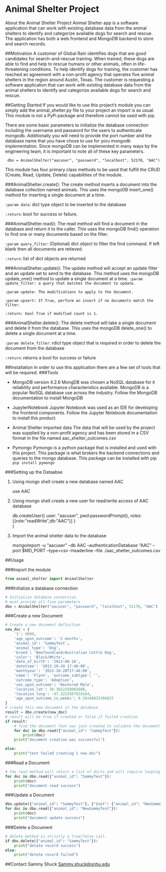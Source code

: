 # Animal Shelter Project
About the Animal Shelter Project
Animal Shelter app is a software application that can work with existing database data from the animal shelters to identify and categorize available dogs for search and rescue. The application has both a web frontend and MongoDB backend to store and search records.

##Motivation
A customer of Global Rain identifies dogs that are good candidates for search-and-rescue training. When trained, these dogs are able to find and help to rescue humans or other animals, often in life-threatening conditions. To help identify dogs for training, the customer has reached an agreement with a non-profit agency that operates five animal shelters in the region around Austin, Texas. The customer is requesting a software application that can work with existing database data from the animal shelters to identify and categorize available dogs for search and rescue.

##Getting Started
If you would like to use this project’s module you can simply add the animal_shelter.py file to your project an import is as usual. This module is not a PyPi package and therefore cannot be used with pip. 

There are some basic parameters to initialize the database connection including the username and password for the users to authenticate mongodb. Additionally you will need to provide the port number and the database name that you have chose to use for yoru mongodb implementation. Since mongoDB can be implemented in many ways by the engineering team, it is important to note all of these key parameters.

` dbo = AnimalShelter("aacuser", "password", "localhost", 52170, "AAC")`

This module has four primary class methods to be used that fulfill the CRUD (Create, Read, Update, Delete) capabilities of the module.

###AnimalShelter.create():
The create method inserts a document into the database collection named animals. This uses the mongoDB insert_one() method for inserting a single document at a time.

`:param data`: dict type object to be inserted to the database

`:return`: bool for success or failure.

###AnimalShelter.read():
The read method will find a document in the database and return it to the caller. This uses the mongoDB find() operation to find one or many documents based on the filter.

`:param query_filter`: (Optional) dict object to filter the find command. If left blank then all documents are retieved.

`:return`: list of dict objects are returned

###AnimalShelter.update():
The update method will accept an update filter and an update set to send to the database. This method uses the mongoDB update_one() method to update a single document at a time.
`:param update_filter: a query that matches the document to update.`

`:param update: The modifications to apply to the document.`

`:param upsert: If True, perform an insert if no documents match the filter.`

`:return: bool True if modified count is 1.`

###AnimalShelter.delete():
The delete method will take a single document and delete it from the database. This uses the mongoDB delete_one() to delete a single document at a time.

`:param delete_filter`: rdict type object that is required in order to delete the document from the database

`:return`: returns a bool for success or failure


##Installation
In order to use this application there are a few set of tools that will be required. 
###Tools
-	MongoDB version 4.2.6
MongDB was chosen a  NoSQL database for it reliability and performance characteristics available. MongoDB is a popular NoSQL database use across the industry. Follow the MongoDB documentation to install MongoDB
-	JupyterNotebook
Jupyter Notebook was used as an IDE for developing the frontend components. Follow the Jupyter Notebook documentation to install this product.
-	Animal Shelter imported data
The data that will be used by the project was supplied by a non-profit agency and has been stored in a CSV format in the file named aac_shelter_outcomes.csv

-	Pymongo
Pymongo is a python package that is installed and used with this project. This package is what brokers the backend connections and queries to the mongo database.
This package can be installed with pip
`pip install pymongo`

###Setting up the Dataabse
1.	Using mongo shell create a new database named AAC
	
	use AAC
2.	Using mongo shell create a new user for read/write access of AAC database
	
	db.createUser({
	user: "aacuser",
	pwd:passwordPrompt(),
	 roles:[{role:"readWrite",db:"AAC"}]
	}	
	)
3.	Import the animal shelter data to the database

	mongoimport -u “aacuser” –db AAC –authenticationDatabase “AAC” –port $MD_PORT –type=csv –headerline –file ./aac_shelter_outcomes.csv


##Usage

###Import the module
```python
from animal_shelter import AnimalShelter 
```
 
###Initialize a database connection
```python
# Initialize database connection.
# must provide all five parameters
dbo = AnimalShelter("aacuser", "password", "localhost", 52170, "AAC")
```
 
###Create a new Document
```python
# Create a new document definition
new_doc = {
    '1': 9999,
    'age_upon_outcome': '2 months',
    'animal_id': 'SammyTest',
    'animal_type': 'Dog',
    'breed': 'Newfoundland/Australian Cattle Dog',
    'color': 'Black/White',
    'date_of_birth': '2013-08-16',
    'datetime': '2013-10-20 17:46:00',
    'monthyear': '2013-10-20T17:46:00',
    'name': 'Flynn', 'outcome_subtype': '',
    'outcome_type': 'Adoption',
    'sex_upon_outcome': 'Neutered Male',
    'location_lat': 30.3822258965608,
    'location_long': -97.3215567924164,
    'age_upon_outcome_in_weeks': 9.39146825396825
}
# create this new docuemnt in the database
result = dbo.create(new_doc)
# result will be true if created or false if failed creation
if result:
    # find the document that was just created to validate the document was in fact created
    for doc in dbo.read({"animal_id": "SammyTest"}):
        print(doc)
    print("document creation was successful")

else:
    print("test failed creating 1 new doc") 
```
 
###Read a Document
```python
# the read method will return a list of dicts and will require looping through the results
for doc in dbo.read({"animal_id": "SammyTest"}):
    print(doc)
    print("document read success")
```
 
###Update a Document
```python
dbo.update({"animal_id": "SammyTest"}, {"$set": {"animal_id": "NewSammyTest"}})
for doc in dbo.read({"animal_id": "NewSammyTest"}):
    print(doc)
    print("document update success")
```
###Delete a Document
```python
# delete method is strictly a true/false call.
if dbo.delete({"animal_id": "SammyTest"}):
    print("delete record success")
else:
    print("delete record failed")
```

##Contact
Sammy Shuck
Sammy.shuck@snhu.edu
